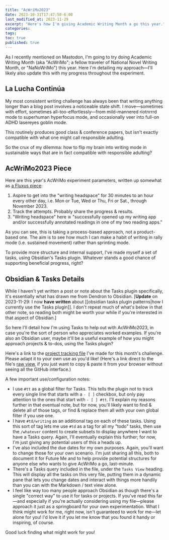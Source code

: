 ```yaml
---
title: "AcWriMo2023"
date: 2023-10-31T17:47:58-6:00
last_modified_at: 2023-11-29  
excerpt: "Here's how I'm giving Academic Writing Month a go this year."  
categories: 
tags: 
toc: true
published: true
---
```


As I recently mentioned on Mastodon, I'm going to try doing Academic Writing Month (aka "AcWriMo"; a fellow traveler of National Novel Writing Month, or "NaNoWriMo") this year. Here I'm detailing my approach—I'll likely also update this with my progress throughout the experiment.  

## La Lucha Continúa  

My most consistent writing challenge has always been that writing anything longer than a blog post involves a noticeable state shift. I move—sometimes with effort, sometimes all-too-effortlessly—from mild-mannered riotnrrrd mode to superhuman hyperfocus mode, and occasionally veer into full-on ADHD lasereyes goblin mode.  

This routinely produces good class & conference papers, but isn't exactly compatible with what one might call responsible adulting.  

So the crux of my dilemma: how to flip my brain into writing mode in sustainable ways that are in fact compatible with responsible adulting?  

## AcWriMo2023 Piece  

Here are this year's AcWriMo experiment parameters, written up somewhat as [a Fluxus piece](https://www.moma.org/magazine/articles/407):  

1. Aspire to get into the "writing headspace" for 30 minutes to an hour every other day, i.e. Mon or Tue, Wed or Thu, Fri or Sat., through November 2023.  
2. Track the attempts. Probably share the progress & results.  
3. "Writing headspace" here ≅ "successfully opened up my writing app and/or successfully annotated readings in one of my two reading apps."  

As you can see, this is taking a process-based approach, not a product-based one. The aim is to see how much I can make a habit of writing in rally mode (i.e. sustained movement) rather than sprinting mode.  

To provide more structure and internal support, I've made myself a set of tasks, using Obsidian's Tasks plugin. Whatever stands a good chance of supporting beneficial progress, right?  

## Obsidian & Tasks Details  

While I haven't yet written a post or note about the Tasks plugin specifically, it's essentially what has drawn me from Dendron to Obsidian. [**Update** on 2023-11-29: I now **have written** about [[obsidian tasks plugin patterns|how I currently use the Tasks plugin]]. I don't repeat much of what's below in that other note, so reading both might be worth your while if you're interested in that aspect of Obsidian.]  

So here I'll detail how I'm using Tasks to help out with AcWriMo2023, in case you're the sort of person who appreciates worked examples. If you're also an Obsidian user, maybe it'll be a useful example of how you might approach projects & to-dos, using the Tasks plugin?   

Here's a link to the [project tracking file](https://github.com/ryan-p-randall/some-obsidian-starter-files/blob/main/files/writing-acwrimo-2023.md) I've made for this month's challenge. Please adapt it to your own use as you'd like! (Here's a link direct to the file's [raw view](https://raw.githubusercontent.com/ryan-p-randall/some-obsidian-starter-files/main/files/writing-acwrimo-2023.md), if you just want to copy & paste it from your browser without seeing all the GitHub interface.)  

A few important use/configuration notes:  
- I use `#tt` as a global filter for Tasks. This tells the plugin not to track every single line that starts with a `- [ ]` checkbox, but only pay attention to the ones that start with `- [ ] #tt`. I'll explain my reasons further in that eventual note, but for now, you'll likely want to find & delete all of those tags, or find & replace them all with your own global filter if you use one.  
- I have `#td/writing` as an additional tag on each of these tasks. Using this sort of tag lets me use `#td` as a tag for all my "todo" tasks, then use the `/whatever` content to create subsets to display anywhere I want to have a Tasks query. Again, I'll eventually explain this further; for now, I'm just giving any potential users of this a heads up.  
- I've also included the due dates for my own purposes. Again, you'll want to change those for your own scenario. I'm just sharing all this, both to document it for Future Me and to help provide potential structures for anyone else who wants to give AcWriMo a go, last-minute.  
- There's a Tasks query included in the file, under the `Tasks View` heading. This will display all the tasks on this very file, putting them in a dynamic pane that lets you change dates and interact with things more handily than you can with the Markdown / text view alone.  
- I feel like way too many people approach Obsidian as though there's a single "correct way" to use it for tasks or projects. If you've read this far—and especially if you're actually considering using my file—please approach it just as a springboard for your own experimentation. What I think might work for me, right now, isn't guaranteed to work for me—let alone for you! I'd love it if you let me know that you found it handy or inspiring, of course. 

Good luck finding what might work for you!  